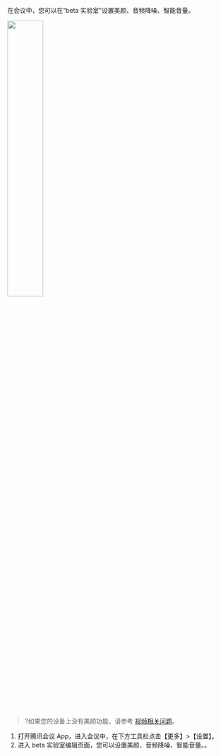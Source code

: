 在会议中，您可以在“beta 实验室”设置美颜、音频降噪、智能音量。

<img src="https://main.qcloudimg.com/raw/ee8b4c69245a44da8cfb09218c04d66e.png" width="40%">

>?如果您的设备上没有美颜功能，请参考 [视频相关问题](https://cloud.tencent.com/document/product/1095/41253#.E4.B8.BA.E4.BB.80.E4.B9.88.E6.88.91.E7.9A.84.E8.AE.BE.E5.A4.87.E4.B8.8A.E6.B2.A1.E6.9C.89.E7.BE.8E.E9.A2.9C.E5.8A.9F.E8.83.BD.EF.BC.9F)。

1. 打开腾讯会议 App，进入会议中，在下方工具栏点击【更多】>【设置】。
2. 进入 beta 实验室编辑页面，您可以设置美颜、音频降噪、智能音量。。
